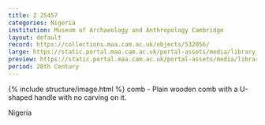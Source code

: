 ```yaml
---
title: Z 25457
categories: Nigeria
institution: Museum of Archaeology and Anthropology Cambridge
layout: default
record: https://collections.maa.cam.ac.uk/objects/532056/
large: https://static.portal.maa.cam.ac.uk/portal-assets/media/library_images/web/672594_Z_25457_001.png
preview: https://static.portal.maa.cam.ac.uk/portal-assets/media/library_images/thumbnail/672594_Z_25457_001.png
period: 20th Century
---
```

{% include structure/image.html %}
comb - Plain wooden comb with a U-shaped handle with no carving on it.


Nigeria
